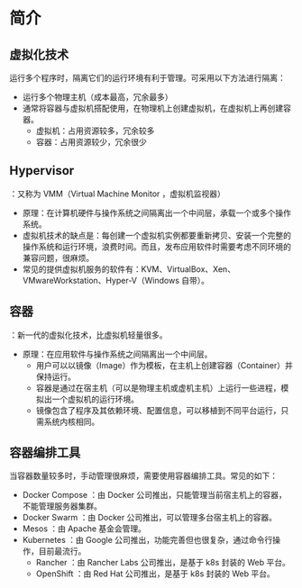 # 简介

## 虚拟化技术

运行多个程序时，隔离它们的运行环境有利于管理。可采用以下方法进行隔离：
- 运行多个物理主机（成本最高，冗余最多）
- 通常将容器与虚拟机搭配使用，在物理机上创建虚拟机，在虚拟机上再创建容器。
  - 虚拟机：占用资源较多，冗余较多
  - 容器：占用资源较少，冗余很少

## Hypervisor

：又称为 VMM（Virtual Machine Monitor ，虚拟机监视器）
- 原理：在计算机硬件与操作系统之间隔离出一个中间层，承载一个或多个操作系统。
- 虚拟机技术的缺点是：每创建一个虚拟机实例都要重新拷贝、安装一个完整的操作系统和运行环境，浪费时间。而且，发布应用软件时需要考虑不同环境的兼容问题，很麻烦。
- 常见的提供虚拟机服务的软件有：KVM、VirtualBox、Xen、VMwareWorkstation、Hyper-V（Windows 自带）。

## 容器

：新一代的虚拟化技术，比虚拟机轻量很多。
- 原理：在应用软件与操作系统之间隔离出一个中间层。
  - 用户可以以镜像（Image）作为模板，在主机上创建容器（Container）并保持运行。
  - 容器是通过在宿主机（可以是物理主机或虚机主机）上运行一些进程，模拟出一个虚拟机的运行环境。
  - 镜像包含了程序及其依赖环境、配置信息，可以移植到不同平台运行，只需系统内核相同。

## 容器编排工具

当容器数量较多时，手动管理很麻烦，需要使用容器编排工具。常见的如下：
- Docker Compose ：由 Docker 公司推出，只能管理当前宿主机上的容器，不能管理服务器集群。
- Docker Swarm ：由 Docker 公司推出，可以管理多台宿主机上的容器。
- Mesos ：由 Apache 基金会管理。
- Kubernetes ：由 Google 公司推出，功能完善但也很复杂，通过命令行操作，目前最流行。
  - Rancher ：由 Rancher Labs 公司推出，是基于 k8s 封装的 Web 平台。
  - OpenShift ：由 Red Hat 公司推出，是基于 k8s 封装的 Web 平台。
